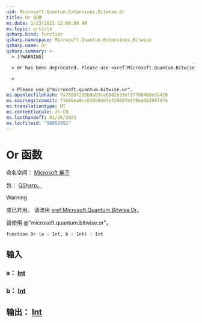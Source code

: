 ```yaml
---
uid: Microsoft.Quantum.Extensions.Bitwise.Or
title: Or 函数
ms.date: 1/23/2021 12:00:00 AM
ms.topic: article
qsharp.kind: function
qsharp.namespace: Microsoft.Quantum.Extensions.Bitwise
qsharp.name: Or
qsharp.summary: >-
  > [!WARNING]

  > Or has been deprecated. Please use <xref:Microsoft.Quantum.Bitwise.Or> instead.

  >

  > Please use @"microsoft.quantum.bitwise.or".
ms.openlocfilehash: 7a7588f295b9ab9ce6882b33ef37708468eda426
ms.sourcegitcommit: 71605ea9cc630e84e7ef29027e1f0ea06299747e
ms.translationtype: MT
ms.contentlocale: zh-CN
ms.lasthandoff: 01/26/2021
ms.locfileid: "98852952"
---
```

# <a name="or-function"></a>Or 函数

命名空间： [Microsoft 量子](xref:Microsoft.Quantum.Extensions.Bitwise)

包： [QSharp。](https://nuget.org/packages/Microsoft.Quantum.QSharp.Core)


> [!WARNING]
> 或已弃用。 请改用 <xref:Microsoft.Quantum.Bitwise.Or>。
>
> 请使用 @"microsoft.quantum.bitwise.or"。



```qsharp
function Or (a : Int, b : Int) : Int
```


## <a name="input"></a>输入

### <a name="a--int"></a>a： [Int](xref:microsoft.quantum.lang-ref.int)




### <a name="b--int"></a>b： [Int](xref:microsoft.quantum.lang-ref.int)





## <a name="output--int"></a>输出： [Int](xref:microsoft.quantum.lang-ref.int)

